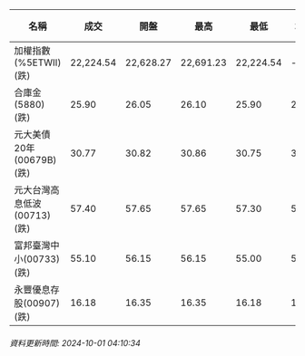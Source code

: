| 名稱 | 成交 | 開盤 | 最高 | 最低 | 均價 | 成交金額(億) | 昨收 | 漲跌幅 | 漲跌 | 總量 | 昨量 | 振幅 |
| -------- | -------- | -------- | -------- |-------- | -------- | -------- |-------- |-------- |-------- | -------- | -------- |-------- |
|加權指數(%5ETWII) (跌)|22,224.54|22,628.27|22,691.23|22,224.54|-|3,918.93|22,822.79|2.62%|598.25|9,146,057|0|2.04%|
|合庫金(5880) (跌)|25.90|26.05|26.10|25.90|25.96|1.95|26.05|0.58%|0.15|7,528|11,738|0.77%|
|元大美債20年(00679B) (跌)|30.77|30.82|30.86|30.75|30.80|35.51|30.79|0.06%|0.02|115,317|111,833|0.36%|
|元大台灣高息低波(00713) (跌)|57.40|57.65|57.65|57.30|57.49|5.81|57.60|0.35%|0.20|10,107|7,586|0.61%|
|富邦臺灣中小(00733) (跌)|55.10|56.15|56.15|55.00|55.49|0.721|55.95|1.52%|0.85|1,299|1,102|2.06%|
|永豐優息存股(00907) (跌)|16.18|16.35|16.35|16.18|16.25|0.628|16.35|1.04%|0.17|3,866|3,653|1.04%|
###### 資料更新時間: 2024-10-01 04:10:34